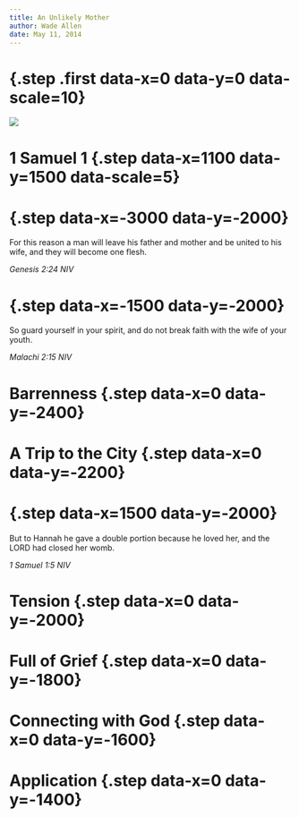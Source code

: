 ```yaml
---
title: An Unlikely Mother
author: Wade Allen 
date: May 11, 2014
---
```


# {.step .first data-x=0 data-y=0 data-scale=10}

![](images/mother.jpg)

# 1 Samuel 1 {.step data-x=1100 data-y=1500 data-scale=5}

# {.step data-x=-3000 data-y=-2000}

For this reason a man will leave his father and mother and be united to his wife, and they will become one flesh. 

*Genesis 2:24 NIV*

# {.step data-x=-1500 data-y=-2000}

So guard yourself in your spirit, and do not break faith with the wife of your youth. 

*Malachi 2:15 NIV*

# Barrenness {.step data-x=0 data-y=-2400}

# A Trip to the City {.step data-x=0 data-y=-2200}

# {.step data-x=1500 data-y=-2000}

But to Hannah he gave a double portion because he loved her, and the LORD had closed her womb.

*1 Samuel 1:5 NIV*

# Tension {.step data-x=0 data-y=-2000}

# Full of Grief {.step data-x=0 data-y=-1800}

# Connecting with God {.step data-x=0 data-y=-1600}

# Application {.step data-x=0 data-y=-1400}

